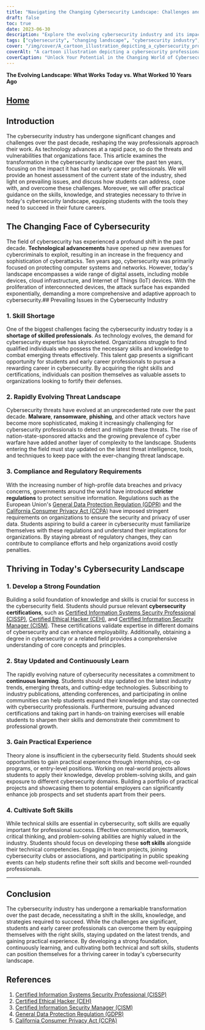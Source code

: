 ```yaml
---
title: "Navigating the Changing Cybersecurity Landscape: Challenges and Strategies for Early Career Professionals"
draft: false
toc: true
date: 2023-06-30
description: "Explore the evolving cybersecurity industry and its impact on early career professionals, with practical guidance on addressing challenges and thriving in today's landscape."
tags: ["cybersecurity", "changing landscape", "cybersecurity industry", "early career professionals", "technology advancements", "cyber threats", "skill shortage", "rapid evolution", "compliance requirements", "practical guidance", "cybersecurity certifications", "continuous learning", "practical experience", "soft skills development", "thriving career", "evolving cybersecurity", "challenges in cybersecurity", "impact of technology", "cybersecurity skills", "emerging threats", "cybersecurity regulations", "career advice", "cybersecurity education", "cybersecurity trends", "cybersecurity professionals", "cybersecurity job market", "cybersecurity strategies", "job prospects", "cybersecurity awareness", "industry certifications", "network security"]
cover: "/img/cover/A_cartoon_illustration_depicting_a_cybersecurity_profession_c.png"
coverAlt: "A cartoon illustration depicting a cybersecurity professional safeguarding a network with a shield and lock."
coverCaption: "Unlock Your Potential in the Changing World of Cybersecurity"
---
```


**The Evolving Landscape: What Works Today vs. What Worked 10 Years Ago**

## [Home](/cyber-security-career-playbook-start/)

## Introduction

The cybersecurity industry has undergone significant changes and challenges over the past decade, reshaping the way professionals approach their work. As technology advances at a rapid pace, so do the threats and vulnerabilities that organizations face. This article examines the transformation in the cybersecurity landscape over the past ten years, focusing on the impact it has had on early career professionals. We will provide an honest assessment of the current state of the industry, shed light on prevailing issues, and discuss how students can address, cope with, and overcome these challenges. Moreover, we will offer practical guidance on the skills, knowledge, and strategies necessary to thrive in today's cybersecurity landscape, equipping students with the tools they need to succeed in their future careers.

## The Changing Face of Cybersecurity

The field of cybersecurity has experienced a profound shift in the past decade. **Technological advancements** have opened up new avenues for cybercriminals to exploit, resulting in an increase in the frequency and sophistication of cyberattacks. Ten years ago, cybersecurity was primarily focused on protecting computer systems and networks. However, today's landscape encompasses a wide range of digital assets, including mobile devices, cloud infrastructure, and Internet of Things (IoT) devices. With the proliferation of interconnected devices, the attack surface has expanded exponentially, demanding a more comprehensive and adaptive approach to cybersecurity.## Prevailing Issues in the Cybersecurity Industry

### 1. Skill Shortage

One of the biggest challenges facing the cybersecurity industry today is a **shortage of skilled professionals**. As technology evolves, the demand for cybersecurity expertise has skyrocketed. Organizations struggle to find qualified individuals who possess the necessary skills and knowledge to combat emerging threats effectively. This talent gap presents a significant opportunity for students and early career professionals to pursue a rewarding career in cybersecurity. By acquiring the right skills and certifications, individuals can position themselves as valuable assets to organizations looking to fortify their defenses.

### 2. Rapidly Evolving Threat Landscape

Cybersecurity threats have evolved at an unprecedented rate over the past decade. **Malware**, **ransomware**, **phishing**, and other attack vectors have become more sophisticated, making it increasingly challenging for cybersecurity professionals to detect and mitigate these threats. The rise of nation-state-sponsored attacks and the growing prevalence of cyber warfare have added another layer of complexity to the landscape. Students entering the field must stay updated on the latest threat intelligence, tools, and techniques to keep pace with the ever-changing threat landscape.

### 3. Compliance and Regulatory Requirements

With the increasing number of high-profile data breaches and privacy concerns, governments around the world have introduced **stricter regulations** to protect sensitive information. Regulations such as the European Union's [General Data Protection Regulation (GDPR)](https://eur-lex.europa.eu/legal-content/EN/TXT/?uri=CELEX%3A32016R0679) and the [California Consumer Privacy Act (CCPA)](https://oag.ca.gov/privacy/ccpa) have imposed stringent requirements on organizations to ensure the security and privacy of user data. Students aspiring to build a career in cybersecurity must familiarize themselves with these regulations and understand their implications for organizations. By staying abreast of regulatory changes, they can contribute to compliance efforts and help organizations avoid costly penalties.
## Thriving in Today's Cybersecurity Landscape
### 1. Develop a Strong Foundation

Building a solid foundation of knowledge and skills is crucial for success in the cybersecurity field. Students should pursue relevant **cybersecurity certifications**, such as [Certified Information Systems Security Professional (CISSP)](https://www.isc2.org/Certifications/CISSP), [Certified Ethical Hacker (CEH)](https://www.eccouncil.org/programs/certified-ethical-hacker-ceh/), and [Certified Information Security Manager (CISM)](https://www.isaca.org/credentialing/cism). These certifications validate expertise in different domains of cybersecurity and can enhance employability. Additionally, obtaining a degree in cybersecurity or a related field provides a comprehensive understanding of core concepts and principles.

### 2. Stay Updated and Continuously Learn

The rapidly evolving nature of cybersecurity necessitates a commitment to **continuous learning**. Students should stay updated on the latest industry trends, emerging threats, and cutting-edge technologies. Subscribing to industry publications, attending conferences, and participating in online communities can help students expand their knowledge and stay connected with cybersecurity professionals. Furthermore, pursuing advanced certifications and taking part in hands-on training exercises will enable students to sharpen their skills and demonstrate their commitment to professional growth.

### 3. Gain Practical Experience

Theory alone is insufficient in the cybersecurity field. Students should seek opportunities to gain practical experience through internships, co-op programs, or entry-level positions. Working on real-world projects allows students to apply their knowledge, develop problem-solving skills, and gain exposure to different cybersecurity domains. Building a portfolio of practical projects and showcasing them to potential employers can significantly enhance job prospects and set students apart from their peers.

### 4. Cultivate Soft Skills

While technical skills are essential in cybersecurity, soft skills are equally important for professional success. Effective communication, teamwork, critical thinking, and problem-solving abilities are highly valued in the industry. Students should focus on developing these **soft skills** alongside their technical competencies. Engaging in team projects, joining cybersecurity clubs or associations, and participating in public speaking events can help students refine their soft skills and become well-rounded professionals.

______

## Conclusion

The cybersecurity industry has undergone a remarkable transformation over the past decade, necessitating a shift in the skills, knowledge, and strategies required to succeed. While the challenges are significant, students and early career professionals can overcome them by equipping themselves with the right skills, staying updated on the latest trends, and gaining practical experience. By developing a strong foundation, continuously learning, and cultivating both technical and soft skills, students can position themselves for a thriving career in today's cybersecurity landscape.

## References

1. [Certified Information Systems Security Professional (CISSP)](https://www.isc2.org/Certifications/CISSP)
2. [Certified Ethical Hacker (CEH)](https://www.eccouncil.org/programs/certified-ethical-hacker-ceh/)
3. [Certified Information Security Manager (CISM)](https://www.isaca.org/credentialing/cism)
4. [General Data Protection Regulation (GDPR)](https://eur-lex.europa.eu/legal-content/EN/TXT/?uri=CELEX%3A32016R0679)
5. [California Consumer Privacy Act (CCPA)](https://oag.ca.gov/privacy/ccpa)
